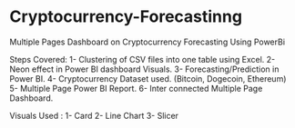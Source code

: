 # Cryptocurrency-Forecastinng
Multiple Pages Dashboard on Cryptocurrency Forecasting Using PowerBi

Steps Covered:
1- Clustering of CSV files into one table using Excel.
2- Neon effect in Power BI dashboard Visuals.
3- Forecasting/Prediction in Power BI.
4- Cryptocurrency Dataset used. (Bitcoin, Dogecoin, Ethereum)
5- Multiple Page Power BI Report.
6- Inter connected Multiple Page Dashboard.

Visuals Used :
1- Card
2- Line Chart
3- Slicer
